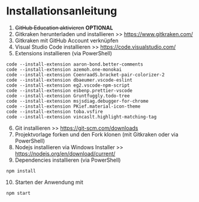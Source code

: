# Installationsanleitung



1. ~~GitHub Education aktivieren~~ **OPTIONAL**
2. Gitkraken herunterladen und installieren >> https://www.gitkraken.com/
3. Gitkraken mit GitHub Account verknüpfen
4. Visual Studio Code installieren >> https://code.visualstudio.com/
5. Extensions installieren (via PowerShell)
```
code --install-extension aaron-bond.better-comments
code --install-extension azemoh.one-monokai
code --install-extension CoenraadS.bracket-pair-colorizer-2
code --install-extension dbaeumer.vscode-eslint
code --install-extension eg2.vscode-npm-script
code --install-extension esbenp.prettier-vscode
code --install-extension Gruntfuggly.todo-tree
code --install-extension msjsdiag.debugger-for-chrome
code --install-extension PKief.material-icon-theme
code --install-extension toba.vsfire
code --install-extension vincaslt.highlight-matching-tag
```
6. Git installieren >> https://git-scm.com/downloads
7. Projektvorlage forken und den Fork klonen (mit Gitkraken oder via PowerShell)
8. Nodejs installieren via Windows Installer >> https://nodejs.org/en/download/current/
9. Dependencies installieren (via PowerShell)
```
npm install
```
10. Starten der Anwendung mit 
```
npm start
```
